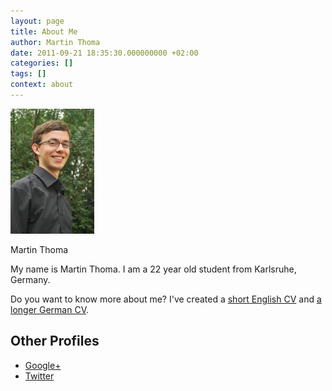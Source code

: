 ```yaml
---
layout: page
title: About Me
author: Martin Thoma
date: 2011-09-21 18:35:30.000000000 +02:00
categories: []
tags: []
context: about
---
```


<div style="width: 144px" class="wp-caption alignright"><a href="../images/2011/09/Martin_Thoma_web_thumb.jpg"><img class="size-full" title="Martin Thoma" src="../images/2011/09/Martin_Thoma_web_thumb.jpg" alt="Martin Thoma" width="134" height="200"></a><p class="wp-caption-text">Martin Thoma</p></div>

My name is Martin Thoma. I am a 22 year old student from Karlsruhe, Germany.

Do you want to know more about me? I've created a <a href="../pdf/cv-curriculum-vitae.pdf">short English CV</a> and&nbsp;<a href="http://www.martin-thoma.de/about.htm" rel="me">a longer German CV</a>.

<h2>Other Profiles</h2>
<ul>
	<li><a href="https://plus.google.com/116515806655836046525/posts" rel="me">Google+</a></li>
	<li><a href="https://twitter.com/#!/themoosemind" rel="me">Twitter</a></li>
</ul>
